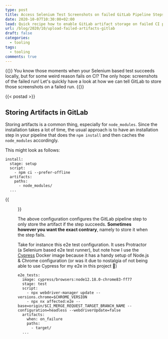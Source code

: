 ```yaml
---
type: post
title: Access Selenium Test Screenshots on failed GitLab Pipeline Steps
date: 2020-10-07T10:30:00+02:00
lead: Quick recipe how to enable GitLab artifact storage on failed CI pipeline steps
url: /blog/2020/10/upload-failed-artifacts-gitlab
draft: false
categories:
  - tooling
tags:
  - tooling
comments: true
---
```

{{<intro>}}
  You know those moments when your Selenium based test succeeds locally, but for some weird reason fails on CI? The only hope: screenshots of the failed run! Let's quickly have a look at how we can tell GitLab to store those screenshots on a failed run.
{{</intro>}}

<!--more-->

{{< postad >}}

## Storing Artifacts in GitLab

Storing artifacts is a common thing, especially for `node_modules`. Since the installation takes a lot of time, the usual approach is to have an installation step in your pipeline that does the `npm install` and then caches the `node_modules` accordingly.

This might look as follows:

```
install:
  stage: setup
  script:
    - npm ci --prefer-offline
  artifacts:
    paths:
      - node_modules/
  ...
```

{{<figure url="/blog/assets/imgs/download-gitlab-artifacts.png" size="medium" caption="Panel on the right hand side that allows to browse/download stored artifacts" >}}

The above configuration configures the GitLab pipeline step to only store the artifact if the step succeeds. **Sometimes however you want the exact contrary**, namely to store it when the step fails.

Take for instance this e2e test configuration. It uses Protractor (a Selenium based e2e test runner), but note how I use the [Cypress](https://www.cypress.io/) Docker image because it has a handy setup of Node.js & Chrome configuration (or was it due to nostalgia of not being able to use Cypress for my e2e in this project :thinking:)

```
e2e_tests:
  image: cypress/browsers:node12.18.0-chrome83-ff77
  stage: test
  script:
    - npx webdriver-manager update --versions.chrome=$CHROME_VERSION
    - npx nx affected:e2e --base=origin/$CI_MERGE_REQUEST_TARGET_BRANCH_NAME --configuration=headless --webdriverUpdate=false
  artifacts:
    when: on_failure
    paths:
      - target/
  ...
```